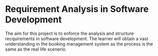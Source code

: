 #                 Requirement Analysis in Software Development

The aim for this project is to enforce the analysis and structure recquirements in software development. The learner will obtain a vast understanding in the booking management system as the process is the same as the real life scenerio.

